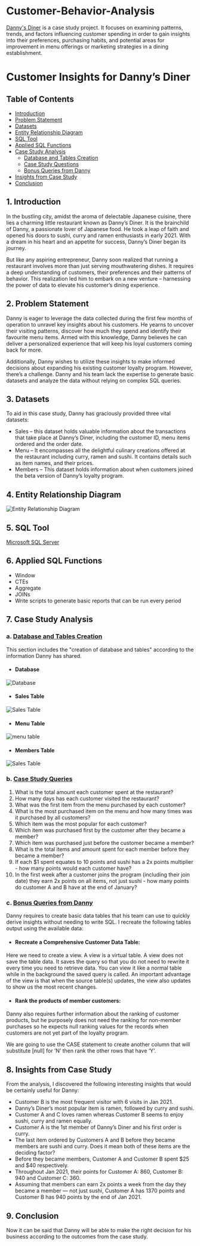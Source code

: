 # Customer-Behavior-Analysis
[Danny's Diner](https://8weeksqlchallenge.com/case-study-1/) is a case study project. It focuses on examining patterns, trends, and factors influencing customer spending in order to gain insights into their preferences, purchasing habits, and potential areas for improvement in menu offerings or marketing strategies in a dining establishment.

# Customer Insights for Danny’s Diner
## Table of Contents
- [Introduction](https://github.com/samia-dola/Customer-Behavior-Analysis#1-introduction)
- [Problem Statement](https://github.com/samia-dola/Customer-Behavior-Analysis#2-problem-statement)
- [Datasets](https://github.com/samia-dola/Customer-Behavior-Analysis#3-datasets)
- [Entity Relationship Diagram](https://github.com/samia-dola/Customer-Behavior-Analysis#4-entity-relationship-diagram)
- [SQL Tool](https://github.com/samia-dola/Customer-Behavior-Analysis#5-sql-tool)
- [Applied SQL Functions](https://github.com/samia-dola/Customer-Behavior-Analysis#7-case-study-analysis)
- [Case Study Analysis](https://github.com/samia-dola/Customer-Behavior-Analysis#7-case-study-analysis)
  - [Database and Tables Creation](https://github.com/samia-dola/Customer-Behavior-Analysis#a-database-and-tables-creation)
  - [Case Study Questions](https://github.com/samia-dola/Customer-Behavior-Analysis#b-case-study-queries)
  - [Bonus Queries from Danny](https://github.com/samia-dola/Customer-Behavior-Analysis#c-bonus-queries-from-danny)
- [Insights from Case Study](https://github.com/samia-dola/Customer-Behavior-Analysis#8-insights-from-case-study)
- [Conclusion](https://github.com/samia-dola/Customer-Behavior-Analysis#9--conclusion)

## 1. Introduction
In the bustling city, amidst the aroma of delectable Japanese cuisine, there lies a charming little restaurant known as Danny’s Diner. It is the brainchild of Danny, a passionate lover of Japanese food. He took a leap of faith and opened his doors to sushi, curry and ramen enthusiasts in early 2021. With a dream in his heart and an appetite for success, Danny’s Diner began its journey.

But like any aspiring entrepreneur, Danny soon realized that running a restaurant involves more than just serving mouthwatering dishes. It requires a deep understanding of customers, their preferences and their patterns of behavior. This realization led him to embark on a new venture – harnessing the power of data to elevate his customer’s dining experience.

## 2. Problem Statement
Danny is eager to leverage the data collected during the first few months of operation to unravel key insights about his customers. He yearns to uncover their visiting patterns, discover how much they spend and identify their favourite menu items. Armed with this knowledge, Danny believes he can deliver a personalized experience that will keep his loyal customers coming back for more.

Additionally, Danny wishes to utilize these insights to make informed decisions about expanding his existing customer loyalty program. However, there’s a challenge. Danny and his team lack the expertise to generate basic datasets and analyze the data without relying on complex SQL queries.

## 3. Datasets
To aid in this case study, Danny has graciously provided three vital datasets:

- Sales – this dataset holds valuable information about the transactions that take place at Danny’s Diner, including the customer ID, menu items ordered and the order date.
- Menu – It encompasses all the delightful culinary creations offered at the restaurant including curry, ramen and sushi. It contains details such as item names, and their prices.
- Members – This dataset holds information about when customers joined the beta version of Danny’s loyalty program.

## 4. Entity Relationship Diagram

![Entity Relationship Diagram](https://github.com/samia-dola/Customer-Behavior-Analysis_MSSQL-Server/assets/150064729/b8c3d2fc-d4c5-443d-8c32-c54d7342bd78)

## 5. SQL Tool
[Microsoft SQL Server](https://learn.microsoft.com/en-us/sql/ssms/download-sql-server-management-studio-ssms?view=sql-server-ver16)

## 6. Applied SQL Functions
- Window 
- CTEs
- Aggregate 
- JOINs
- Write scripts to generate basic reports that can be run every period

## 7. Case Study Analysis

### a. [Database and Tables Creation]( https://github.com/samia-dola/Customer-Behavior-Analysis_MSSQL-Server/blob/main/Database%20%26%20Table%20Query.sql)
This section includes the "creation of database and tables" according to the information Danny has shared.

- #### Database
![Database](https://github.com/samia-dola/Customer-Behavior-Analysis_MSSQL-Server/assets/150064729/553d5c90-b58a-4a3e-b927-2bf834822ffd)

- #### Sales Table
  
![Sales Table](https://github.com/samia-dola/Customer-Behavior-Analysis_MSSQL-Server/assets/150064729/86f70669-fbe1-4c69-be31-f162dd478782)

- #### Menu Table
![menu table](https://github.com/samia-dola/Customer-Behavior-Analysis_MSSQL-Server/assets/150064729/b7ae1544-9e3e-4702-86c6-bca518b53339)

- #### Members Table
![Sales Table](https://github.com/samia-dola/Customer-Behavior-Analysis_MSSQL-Server/assets/150064729/0d0a5e07-002d-46d6-b070-9b98c29c8038)

### b. [Case Study Queries](https://github.com/samia-dola/Customer-Behavior-Analysis_MSSQL-Server/blob/main/Case%20Study%20Queries.sql)
1. What is the total amount each customer spent at the restaurant?
2. How many days has each customer visited the restaurant?
3. What was the first item from the menu purchased by each customer?
4. What is the most purchased item on the menu and how many times was it purchased by all customers?
5. Which item was the most popular for each customer?
6. Which item was purchased first by the customer after they became a member?
7. Which item was purchased just before the customer became a member?
8. What is the total items and amount spent for each member before they became a member?
9. If each $1 spent equates to 10 points and sushi has a 2x points multiplier - how many points would each customer have?
10. In the first week after a customer joins the program (including their join date) they earn 2x points on all items, not just sushi - how many points do customer A and B have at the end of January?

### c. [Bonus Queries from Danny](https://github.com/samia-dola/Customer-Behavior-Analysis_MSSQL-Server/blob/main/Bonus%20Queries%20from%20Danny.sql)
Danny requires to create basic data tables that his team can use to quickly derive insights without needing to write SQL. 
I recreate the following tables output using the available data:

- #### Recreate a Comprehensive Customer Data Table:
Here we need to create a view. A view is a virtual table. A view does not save the table data. It saves the query so that you do not need to rewrite it every time you need to retrieve data. You can view it like a normal table while in the background the saved query is called. An important advantage of the view is that when the source table(s) updates, the view also updates to show us the most recent changes.

- #### Rank the products of member customers:
Danny also requires further information about the ranking of customer products, but he purposely does not need the ranking for non-member purchases so he expects null ranking values for the records when customers are not yet part of the loyalty program.

We are going to use the CASE statement to create another column that will substitute [null] for ’N’ then rank the other rows that have ‘Y’.

## 8. Insights from Case Study 
From the analysis, I discovered the following interesting insights that would be certainly useful for Danny:
- Customer B is the most frequent visitor with 6 visits in Jan 2021.
- Danny’s Diner’s most popular item is ramen, followed by curry and sushi.
- Customer A and C loves ramen whereas Customer B seems to enjoy sushi, curry and ramen equally.
- Customer A is the 1st member of Danny’s Diner and his first order is curry.
- The last item ordered by Customers A and B before they became members are sushi and curry. Does it mean both of these items are the deciding factor?
- Before they became members, Customer A and Customer B spent $25 and $40 respectively.
- Throughout Jan 2021, their points for Customer A: 860, Customer B: 940 and Customer C: 360.
- Assuming that members can earn 2x points a week from the day they became a member — not just sushi, Customer A has 1370 points and Customer B has 940 points by the end of Jan 2021.

## 9.  Conclusion
Now it can be said that Danny will be able to make the right decision for his business according to the outcomes from the case study.
